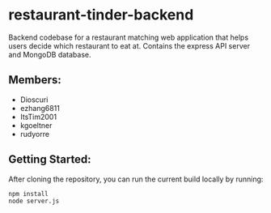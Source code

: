 # restaurant-tinder-backend

Backend codebase for a restaurant matching web application that helps users decide which restaurant to eat at. Contains the express API server and MongoDB database.

## Members:
- Dioscuri
- ezhang6811
- ItsTim2001
- kgoeltner
- rudyorre

## Getting Started:
After cloning the repository, you can run the current build locally by running:
```bash
npm install
node server.js
```